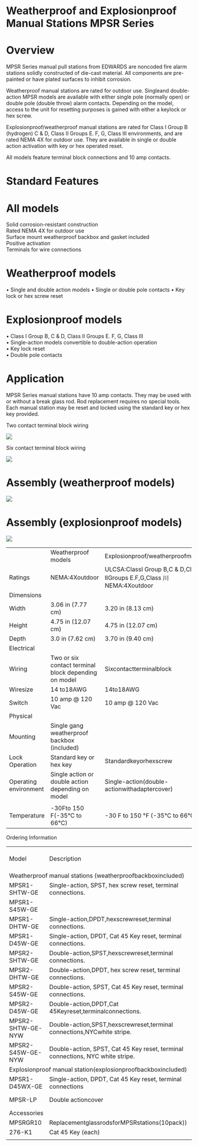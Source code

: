 # Weatherproof and Explosionproof Manual Stations MPSR Series  

# Overview  

MPSR Series manual pull stations from EDWARDS are noncoded fire alarm stations solidly constructed of die-cast material. All components are pre-painted or have plated surfaces to inhibit corrosion.  

Weatherproof manual stations are rated for outdoor use. Singleand double-action MPSR models are available with either single pole (normally open) or double pole (double throw) alarm contacts. Depending on the model, access to the unit for resetting purposes is gained with either a keylock or hex screw.  

Explosionproof/weatherproof manual stations are rated for Class I Group B (hydrogen) C & D, Class II Groups E. F, G, Class III environments, and are rated NEMA 4X for outdoor use. They are available in single or double action activation with key or hex operated reset.  

All models feature terminal block connections and 10 amp contacts.  

# Standard Features  

# All models  

Solid corrosion-resistant construction   
Rated NEMA 4X for outdoor use   
Surface mount weatherproof backbox and gasket included   
Positive activation   
Terminals for wire connections  

# Weatherproof models  

•	 Single and double action models •	 Single or double pole contacts •	 Key lock or hex screw reset  

# Explosionproof models  

•	 Class I Group B, C & D, Class II Groups E. F, G, Class III   
•	 Single-action models convertible to double-action operation   
•	 Key lock reset   
•	 Double pole contacts  

# Application  

MPSR Series manual stations have 10 amp contacts. They may be used with or without a break glass rod. Rod replacement requires no special tools. Each manual station may be reset and locked using the standard key or hex key provided.  

Two contact terminal block wiring  

![](images/9eb6faab8331d9f5ee89157a8c14705550b2579c5d64416ca5422472675e74d2.jpg)  

Six contact terminal block wiring  

![](images/01b999ffc6ae4feba0f50d84f5fe5db55e6e5cd618a9bf77a933723dacab987c.jpg)  

# Assembly (weatherproof models)  

![](images/55cd06e49b29710fdc9578a8ec9a9487d01e506a8862aeb3c8b06b8979978e41.jpg)  

# Assembly (explosionproof models)  

![](images/42c32bc6d317e7e36b2aa2cdcae2fb4d936ceb1d866fcc760f63b39768710e98.jpg)  

<html><body><table><tr><td></td><td>Weatherproof models</td><td>Explosionproof/weatherproofmodels</td></tr><tr><td>Ratings</td><td>NEMA:4Xoutdoor</td><td>ULCSA:ClassI Group B,C & D,Class IIGroups E.F,G,Class 川 NEMA:4Xoutdoor</td></tr><tr><td>Dimensions</td><td></td><td></td></tr><tr><td>Width</td><td>3.06 in (7.77 cm)</td><td>3.20 in (8.13 cm)</td></tr><tr><td>Height</td><td>4.75 in (12.07 cm)</td><td>4.75 in (12.07 cm)</td></tr><tr><td>Depth</td><td>3.0 in (7.62 cm)</td><td>3.70 in (9.40 cm)</td></tr><tr><td>Electrical</td><td></td><td></td></tr><tr><td>Wiring</td><td>Two or six contact terminal block depending on model</td><td>Sixcontactterminalblock</td></tr><tr><td>Wiresize</td><td>14 to18AWG</td><td>14to18AWG</td></tr><tr><td>Switch</td><td>10 amp @ 120 Vac</td><td>10 amp @ 120 Vac</td></tr><tr><td>Physical</td><td></td><td></td></tr><tr><td>Mounting</td><td>Single gang weatherproof backbox (included)</td><td></td></tr><tr><td>Lock Operation</td><td>Standard key or hex key</td><td>Standardkeyorhexscrew</td></tr><tr><td>Operating environment</td><td>Single action or double action depending on model</td><td>Single-action(double-actionwithadaptercover)</td></tr><tr><td></td><td></td><td></td></tr><tr><td>Temperature</td><td>-30Fto 150 F(-35°C to 66°C)</td><td>-30 F to 150 °F (-35°C to 66℃)</td></tr></table></body></html>  

Ordering Information   


<html><body><table><tr><td>Model</td><td>Description</td><td>Ship Wt. Ib (kg)</td></tr><tr><td colspan="3">Weatherproof manual stations (weatherproofbackboxincluded)</td></tr><tr><td>MPSR1-SHTW-GE</td><td>Single-action, SPST, hex screw reset, terminal connections.</td><td>0.93 (0.42)</td></tr><tr><td>MPSR1-S45W-GE</td><td></td><td>0.93 (0.42)</td></tr><tr><td>MPSR1-DHTW-GE</td><td>Single-action,DPDT,hexscrewreset,terminal connections.</td><td>0.93 (0.42)</td></tr><tr><td>MPSR1-D45W-GE</td><td>Single-action, DPDT, Cat 45 Key reset, terminal connections.</td><td>0.93 (0.42)</td></tr><tr><td>MPSR2-SHTW-GE</td><td>Double-action,SPST,hexscrewreset,terminal connections.</td><td>1.7 (0.76)</td></tr><tr><td>MPSR2-DHTW-GE</td><td>Double-action,DPDT, hex screw reset, terminal connections.</td><td>1.7 (0.76)</td></tr><tr><td>MPSR2-S45W-GE</td><td>Double-action, SPST, Cat 45 Key reset, terminal connections.</td><td>1.7 (0.76)</td></tr><tr><td>MPSR2-D45W-GE</td><td>Double-action,DPDT,Cat 45Keyreset,terminalconnections.</td><td>1.7 (0.76)</td></tr><tr><td>MPSR2-SHTW-GE-NYW</td><td>Double-action,SPST,hexscrewreset,terminal connections,NYCwhite stripe.</td><td>1.7 (0.76)</td></tr><tr><td>MPSR2-S45W-GE-NYW</td><td>Double-action, SPST, Cat 45 Key reset, terminal connections, NYC white stripe.</td><td>1.7 (0.76)</td></tr><tr><td colspan="3">Explosionproof manual station(explosionproofbackboxincluded)</td></tr><tr><td>MPSR1-D45WX-GE</td><td>Single-action, DPDT, Cat 45 Key reset, terminal connections</td><td>0.93 (0.42)</td></tr><tr><td>MPSR-LP</td><td>Double actioncover</td><td>0.77 (0.35)</td></tr><tr><td>Accessories</td><td></td><td></td></tr><tr><td>MPSRGR10</td><td>ReplacementglassrodsforMPSRstations(10pack))</td><td></td></tr><tr><td>276-K1</td><td>Cat 45 Key (each)</td><td></td></tr><tr><td></td><td></td><td></td></tr></table></body></html>  